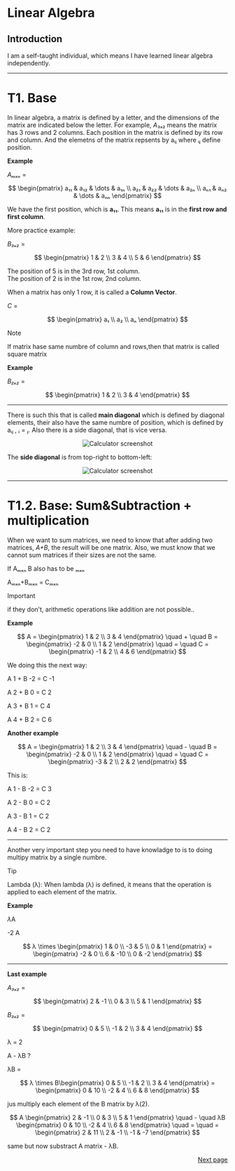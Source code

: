 # Linear Algebra

## Introduction

I am a self-taught individual, which means I have learned linear algebra independently.

---

# T1. Base

In linear algebra, a matrix is defined by a letter, and the dimensions of the matrix are indicated below the letter. For example, *A*₃ₓ₂ means the matrix has 3 rows and 2 columns. Each position in the matrix is defined by its row and column.
And the elemetns of the matrix repsents by aᵢⱼ where ᵢⱼ define position.

**Example**

*Aₘₓₙ* =

$$
\begin{pmatrix}
  a₁₁ & a₁₂ & \dots & a₁ₙ  \\
  a₂₁ & a₂₂ & \dots & a₂ₙ  \\
  aₙ₁ & aₙ₂ & \dots & aₙₙ 
\end{pmatrix}
$$

We have the first position, which is **a₁₁**. This means **a₁₁** is in the **first row and first column**.

More practice example:

*B₃ₓ₂* =

$$
\begin{pmatrix}
  1 & 2  \\
  3 & 4  \\
  5 & 6 
\end{pmatrix}
$$

The position of 5 is in the 3rd row, 1st column.  
The position of 2 is in the 1st row, 2nd column.

When a matrix has only 1 row, it is called a **Column Vector**.

*C* =

$$
\begin{pmatrix}
  a₁ \\
  a₂ \\
  aₙ
\end{pmatrix}
$$



> [!NOTE]  
> If matrix hase same numbre of column and rows,then that matrix is called square matrix
>
>**Example**
>
>*B₂ₓ₂* =
>
>$$
>\begin{pmatrix}
>  1 & 2  \\
>  3 & 4   
>\end{pmatrix}
>$$



---
There is such this that is called **main diagonal** which is defined by diagonal elements, their also have the same numbre of position, which is defined by aᵢⱼ , ᵢ = ⱼ. 
Also there is a side diagonal, that is vice versa. 
<p align="center">
   <img src="https://github.com/user-attachments/assets/fa011eb9-92aa-46f3-9918-ec3e09d4bbee" alt="Calculator screenshot" />
</p>


The **side diagonal** is from top-right to bottom-left:

<p align="center">
   <img src="https://github.com/user-attachments/assets/c50a5ba9-135f-4bab-91e7-a3290871f201" alt="Calculator screenshot" />
</p>

---

# T1.2. Base: Sum&Subtraction + multiplication


When we want to sum matrices, we need to know that after adding two matrices, *A+B*, the result will be one matrix. Also, we must know that we cannot sum matrices if their sizes are not the same.

If Aₘₓₙ B also has to be ₘₓₙ

Aₘₓₙ+Bₘₓₙ = Cₘₓₙ 

> [!IMPORTANT]  
> if they don't, arithmetic operations like addition are not possible..

**Example**

$$
A = \begin{pmatrix}
  1 & 2  \\
  3 & 4   
\end{pmatrix}
\quad + \quad
B = \begin{pmatrix}
  -2 & 0  \\
  1 & 2   
\end{pmatrix}
\quad = \quad
C = \begin{pmatrix}
  -1 & 2  \\
  4 & 6
\end{pmatrix}
$$

We doing this the next way:


A 1 + B -2 = C -1

A 2 + B 0 = C 2 

A 3 + B 1 = C 4

A 4 + B 2 = C 6


**Another example**


$$
A = \begin{pmatrix}
  1 & 2  \\
  3 & 4   
\end{pmatrix}
\quad - \quad
B = \begin{pmatrix}
  -2 & 0  \\
  1 & 2   
\end{pmatrix}
\quad = \quad
C = \begin{pmatrix}
  -3 & 2  \\
  2 & 2
\end{pmatrix}
$$

This is:

A 1 - B -2 = C 3

A 2 - B 0 = C 2

A 3 - B 1 = C 2

A 4 - B 2 = C 2 

--- 

Another very important step you need to have knowladge to is to doing multipy matrix by a single numbre.

> [!TIP]
> Lambda (λ): When lambda (λ) is defined, it means that the operation is applied to each element of the matrix.

**Example**

*λ*A

-2 А

$$
λ \times \begin{pmatrix}
    1 & 0 \\
    -3 & 5 \\
    0 & 1
\end{pmatrix}
= \begin{pmatrix}
    -2 & 0 \\
    6 & -10 \\
    0 & -2
\end{pmatrix}
$$

---

**Last example**

*A₃ₓ₂* =

$$
\begin{pmatrix}
  2 & -1  \\
  0 & 3  \\
  5 & 1 
\end{pmatrix}
$$

*B₃ₓ₂* =

$$
\begin{pmatrix}
  0 & 5  \\
  -1 & 2  \\
  3 & 4 
\end{pmatrix}
$$

λ = 2

A - λB ?



λB = 


$$
λ \times B\begin{pmatrix}
    0 & 5 \\
    -1 & 2 \\
    3 & 4
\end{pmatrix}
= \begin{pmatrix}
    0 & 10 \\
    -2 & 4 \\
    6 & 8
\end{pmatrix}
$$

jus multiply each element of the B matrix by λ(2).



$$
A \begin{pmatrix}
  2 & -1  \\
  0 & 3  \\
  5 & 1 
\end{pmatrix}
\quad - \quad
λB \begin{pmatrix}
    0 & 10 \\
    -2 & 4 \\
    6 & 8
\end{pmatrix}
\quad = \quad
 = \begin{pmatrix}
    2 & 11 \\
    2 & -1 \\
    -1 & -7
\end{pmatrix}
$$

same but now substract A matrix - λB.

<p align="right">
  <a href="https://github.com/21Sec0nds/LinearAlgebra/tree/T2">Next page</a>
</p>

